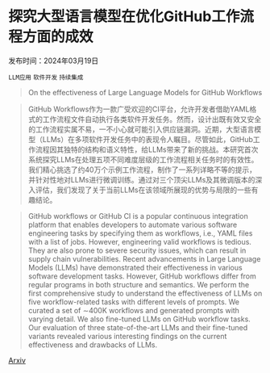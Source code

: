 # 探究大型语言模型在优化GitHub工作流程方面的成效

发布时间：2024年03月19日

`LLM应用` `软件开发` `持续集成`

> On the effectiveness of Large Language Models for GitHub Workflows

> GitHub Workflows作为一款广受欢迎的CI平台，允许开发者借助YAML格式的工作流程文件自动执行各类软件开发任务。然而，设计出既有效又安全的工作流程实属不易，一不小心就可能引入供应链漏洞。近期，大型语言模型（LLMs）在多项软件开发任务中的表现令人瞩目。尽管如此，GitHub工作流程因其独特的结构和语义特性，给LLMs带来了新的挑战。本研究首次系统探究LLMs在处理五项不同难度层级的工作流程相关任务时的有效性。我们精心挑选了约40万个示例工作流程，制作了一系列详略不等的提示，并针对性地对LLMs进行微调训练。通过对三个顶尖LLMs及其微调版本的深入评估，我们发现了关于当前LLMs在该领域所展现的优势与局限的一些有趣结论。

> GitHub workflows or GitHub CI is a popular continuous integration platform that enables developers to automate various software engineering tasks by specifying them as workflows, i.e., YAML files with a list of jobs. However, engineering valid workflows is tedious. They are also prone to severe security issues, which can result in supply chain vulnerabilities. Recent advancements in Large Language Models (LLMs) have demonstrated their effectiveness in various software development tasks. However, GitHub workflows differ from regular programs in both structure and semantics. We perform the first comprehensive study to understand the effectiveness of LLMs on five workflow-related tasks with different levels of prompts. We curated a set of $\sim$400K workflows and generated prompts with varying detail. We also fine-tuned LLMs on GitHub workflow tasks. Our evaluation of three state-of-the-art LLMs and their fine-tuned variants revealed various interesting findings on the current effectiveness and drawbacks of LLMs.

[Arxiv](https://arxiv.org/abs/2403.12446)